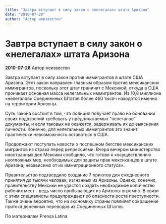 ```yaml
---
title: "Завтра вступает в силу закон о «нелегалах» штата Аризона"
date: "2010-07-28"
author: "Автор неизвестен"
---
```


# Завтра вступает в силу закон о «нелегалах» штата Аризона

**2010-07-28** Автор неизвестен

Завтра вступает в силу закон против иммигрантов в штате США Аризона. Этот закон направлен главным образом против мексиканских иммигрантов, поскольку этот штат граничит с Мексикой, откуда в США проникает основная масса нелегальных иммигрантов. Из 10,8 миллиона «нелегалов» Соединенных Штатов более 460 тысяч находятся именно на территории Аризоны.

Суть закона состоит в том, что полиция получает право на основании своих подозрений требовать у предполагаемых "нелегалов" документы, и если таковых не окажется, задерживать их до выяснения личности. Конечно, для нелегальных иммигрантов это значит практически невозможность оставаться в США.

Продолжают поступать новости о поспешном бегстве мексиканских мигрантов из страха перед репрессиями. Вчера вечером министерство иностранных дел Мексики сообщило, что готово к «осуществлению неотложных мер, необходимых для защиты прав мексиканцев в штате Аризона, независимо от их иммиграционного статуса».

Правительство подтвердило создание 7 приютов для ежедневного принятия до тысячи человек, изгнанных из Аризоны. Однако, конечно, правительству Мексики не удастся создать необходимое количество рабочих мест - ведь число прибывающих из Аризоны огромно. В связи с этим специалисты предупреждают об опасности роста преступности. Также очень вероятно, что на экономику страны повлияет сокращение притока денежных переводов из Соединенных Штатов.

По материалам Prensa Latina